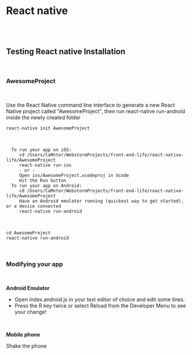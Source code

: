 # React native

<br>
<br>

## Testing React native Installation 
 
<br>

### AwesomeProject

<br>

Use the React Native command line interface to generate a new React Native project called "AwesomeProject", then run react-native run-android inside the newly created folder
    
```{r, engine='bash', count_lines}
react-native init AwesomeProject
```   

<br>

      To run your app on iOS:
         cd /Users/CaMnter/WebstormProjects/front-end-life/react-native-life/AwesomeProject
         react-native run-ios
         - or -
         Open ios/AwesomeProject.xcodeproj in Xcode
         Hit the Run button
      To run your app on Android:
         cd /Users/CaMnter/WebstormProjects/front-end-life/react-native-life/AwesomeProject
         Have an Android emulator running (quickest way to get started), or a device connected
         react-native run-android

<br>

```{r, engine='bash', count_lines}
cd AwesomeProject
react-native run-android
```  

<br>

### Modifying your app 

<br>

**Android Emulator**
 
- Open index.android.js in your text editor of choice and edit some lines.
- Press the R key twice or select Reload from the Developer Menu to see your change!

<br>
 
**Mobile phone**
 
 Shake the phone
 
<br> 
 